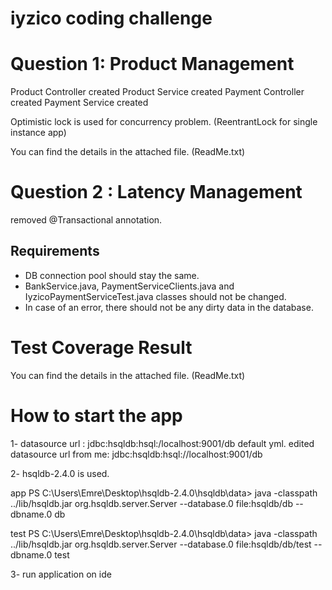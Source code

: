 # iyzico coding challenge

# Question 1: Product Management

Product Controller created
Product Service created
Payment Controller created
Payment Service created

Optimistic lock is used for concurrency problem. (ReentrantLock for single instance app)

You can find the details in the attached file. (ReadMe.txt)

# Question 2 : Latency Management

removed @Transactional annotation.

## Requirements

* DB connection pool should stay the same.
* BankService.java, PaymentServiceClients.java and IyzicoPaymentServiceTest.java classes should not be changed.
* In case of an error, there should not be any dirty data in the database.

# Test Coverage Result
 
You can find the details in the attached file. (ReadMe.txt)

# How to start the app

1-
datasource url : jdbc:hsqldb:hsql:/localhost:9001/db default yml.
edited datasource url from me: jdbc:hsqldb:hsql://localhost:9001/db

2- 
hsqldb-2.4.0 is used.

app
PS C:\Users\Emre\Desktop\hsqldb-2.4.0\hsqldb\data> java -classpath ../lib/hsqldb.jar org.hsqldb.server.Server --database.0 file:hsqldb/db --dbname.0 db

test
PS C:\Users\Emre\Desktop\hsqldb-2.4.0\hsqldb\data> java -classpath ../lib/hsqldb.jar org.hsqldb.server.Server --database.0 file:hsqldb/db/test --dbname.0 test

3- 
run application on ide

